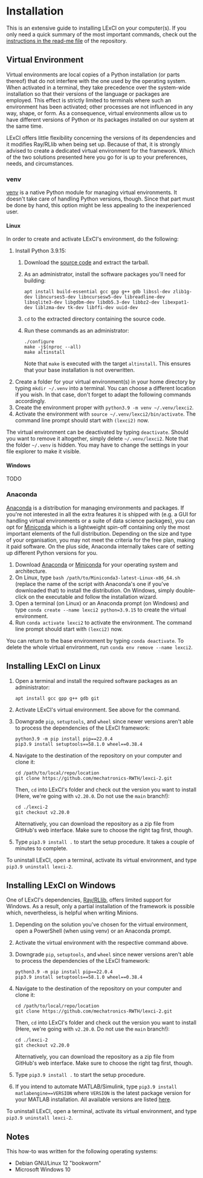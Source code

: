 # Installation

This is an extensive guide to installing LExCI on your computer(s). If you only
need a quick summary of the most important commands, check out the
[instructions in the read-me file](https://github.com/mechatronics-RWTH/lexci-2/blob/main/README.md#installation)
of the repository.


## Virtual Environment

Virtual environments are local copies of a Python installation (or parts
thereof) that do not interfere with the one used by the operating system. When
activated in a terminal, they take precedence over the system-wide installation
so that their versions of the language or packages are employed. This effect is
strictly limited to terminals where such an environment has been activated;
other processes are not influenced in any way, shape, or form. As a consequence,
virtual environments allow us to have different versions of Python or its
packages installed on our system at the same time.

LExCI offers little flexibility concerning the versions of its dependencies and
it modifies Ray/RLlib when being set up. Because of that, it is strongly advised
to create a dedicated virtual environment for the framework. Which of the two
solutions presented here you go for is up to your preferences, needs, and
circumstances.


### venv
[venv](https://docs.python.org/3/library/venv.html) is a native Python module
for managing virtual environments. It doesn't take care of handling Python
versions, though. Since that part must be done by hand, this option might be
less appealing to the inexperienced user.


#### Linux
In order to create and activate LExCI's environment, do the following:
01. Install Python 3.9.15:
    01. Download the
        [source code](https://www.python.org/downloads/release/python-3915/) and
        extract the tarball.
    02. As an administrator, install the software packages you'll need for
        building:

          ```
          apt install build-essential gcc gpp g++ gdb libssl-dev zlib1g-dev libncurses5-dev libncursesw5-dev libreadline-dev libsqlite3-dev libgdbm-dev libdb5.3-dev libbz2-dev libexpat1-dev liblzma-dev tk-dev libffi-dev uuid-dev
          ```

    03. `cd` to the extracted directory containing the source code.
    04. Run these commands as an administrator:
        
          ```
          ./configure
          make -j$(nproc --all)
          make altinstall
          ```

        Note that `make` is executed with the target `altinstall`. This ensures
        that your base installation is not overwritten.
02. Create a folder for your virtual environment(s) in your home directory by
    typing `mkdir ~/.venv` into a terminal. You can choose a different location
    if you wish. In that case, don't forget to adapt the following commands
    accordingly.
03. Create the environment proper with `python3.9 -m venv ~/.venv/lexci2`.
04. Activate the environment with `source ~/.venv/lexci2/bin/activate`. The
    command line prompt should start with `(lexci2)` now.

The virtual environment can be deactivated by typing `deactivate`. Should you
want to remove it altogether, simply delete `~/.venv/lexci2`. Note that the
folder `~/.venv` is hidden. You may have to change the settings in your file
explorer to make it visible.


#### Windows
TODO


### Anaconda
[Anaconda](https://www.anaconda.com/download) is a distribution for managing
environments and packages. If you're not interested in all the extra features it
is shipped with (e.g. a GUI for handling virtual environments or a suite of data
science packages), you can opt for
[Miniconda](https://docs.anaconda.com/miniconda/) which is a lightweight
spin-off containing only the most important elements of the full distribution.
Depending on the size and type of your organisation, you may not meet the
criteria for the free plan, making it paid software. On the plus side, Anaconda
internally takes care of setting up different Python versions for you.

01. Download [Anaconda](https://www.anaconda.com/download) or
    [Miniconda](https://docs.anaconda.com/miniconda/) for your operating system
    and architecture.
02. On Linux, type `bash /path/to/Miniconda3-latest-Linux-x86_64.sh` (replace
    the name of the script with Anaconda's one if you've downloaded that) to
    install the distribution. On Windows, simply double-click on the executable
    and follow the installation wizard.
03. Open a terminal (on Linux) or an Anaconda prompt (on Windows) and type
    `conda create --name lexci2 python=3.9.15` to create the virtual
    environment.
04. Run `conda activate lexci2` to activate the environment. The command line
    prompt should start with `(lexci2)` now.

You can return to the base environment by typing `conda deactivate`. To delete
the whole virtual environment, run `conda env remove --name lexci2`.


## Installing LExCI on Linux

01. Open a terminal and install the required software packages as an
    administrator:
    
    ```
    apt install gcc gpp g++ gdb git
    ```

02. Activate LExCI's virtual environment. See above for the command.
03. Downgrade `pip`, `setuptools`, and `wheel` since newer versions aren't able
    to process the dependencies of the LExCI framework:

    ```
    python3.9 -m pip install pip==22.0.4
    pip3.9 install setuptools==58.1.0 wheel==0.38.4
    ```

04. Navigate to the destination of the repository on your computer and clone it:

    ```
    cd /path/to/local/repo/location
    git clone https://github.com/mechatronics-RWTH/lexci-2.git
    ```

    Then, `cd` into LExCI's folder and check out the version you want to install
    (Here, we're going with `v2.20.0`. Do not use the `main` branch!):

    ```
    cd ./lexci-2
    git checkout v2.20.0
    ```

    Alternatively, you can download the repository as a zip file from GitHub's
    web interface. Make sure to choose the right tag first, though.

05. Type `pip3.9 install .` to start the setup procedure. It takes a couple of
    minutes to complete.

To uninstall LExCI, open a terminal, activate its virtual environment, and type
`pip3.9 uninstall lexci-2`.


## Installing LExCI on Windows

One of LExCI's dependencies, [Ray/RLlib](https://github.com/ray-project/ray),
offers limited support for Windows. As a result, only a partial installation of
the framework is possible which, nevertheless, is helpful when writing Minions.

01. Depending on the solution you've chosen for the virtual environment, open a
    PowerShell (when using venv) or an Anaconda prompt.
02. Activate the virtual environment with the respective command above.
03. Downgrade `pip`, `setuptools`, and `wheel` since newer versions aren't able
    to process the dependencies of the LExCI framework:

    ```
    python3.9 -m pip install pip==22.0.4
    pip3.9 install setuptools==58.1.0 wheel==0.38.4
    ```

04. Navigate to the destination of the repository on your computer and clone it:

    ```
    cd /path/to/local/repo/location
    git clone https://github.com/mechatronics-RWTH/lexci-2.git
    ```

    Then, `cd` into LExCI's folder and check out the version you want to install
    (Here, we're going with `v2.20.0`. Do not use the `main` branch!):

    ```
    cd ./lexci-2
    git checkout v2.20.0
    ```

    Alternatively, you can download the repository as a zip file from GitHub's
    web interface. Make sure to choose the right tag first, though.

05. Type `pip3.9 install .` to start the setup procedure.

06. If you intend to automate MATLAB/Simulink, type
    `pip3.9 install matlabengine==VERSION` where `VERSION` is the latest package
    version for your MATLAB installation. All available versions are listed
    [here](https://pypi.org/project/matlabengine/#history).

To uninstall LExCI, open a terminal, activate its virtual environment, and type
`pip3.9 uninstall lexci-2`.


## Notes

This how-to was written for the following operating systems:
- Debian GNU/Linux 12 "bookworm"
- Microsoft Windows 10
